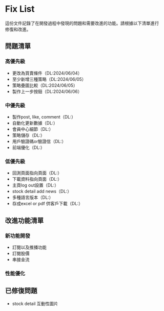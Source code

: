 # Fix List

這份文件記錄了在開發過程中發現的問題和需要改進的功能。請根據以下清單進行修復和改進。

## 問題清單

### 高優先級
   - 更改為買賣條件（DL:2024/06/04）
   - 至少新增三種策略（DL:2024/06/05）
   - 策略疊圖比較（DL:2024/06/05）
   - 製作上一步按鈕（DL:2024/06/06）

### 中優先級
   - 製作post, like, comment（DL:）
   - 自動化更新數據（DL:）
   - 會員中心細節（DL:）
   - 策略儲存（DL:）
   - 用戶驗證碼or驗證信（DL:）
   - 前端優化（DL:）

### 低優先級
   - 回測頁面指向頁面（DL:）
   - 下載資料指向頁面（DL:）
   - 主頁log out設置（DL:）
   - stock detail add news（DL:）
   - 多種語言版本（DL:）
   - 存成excel or pdf 供客戶下載（DL:）

## 改進功能清單

### 新功能開發
   - 訂閱以及推播功能
   - 訂閱股價
   - 串接金流


### 性能優化


## 已修復問題
   - stock detail 互動性圖片